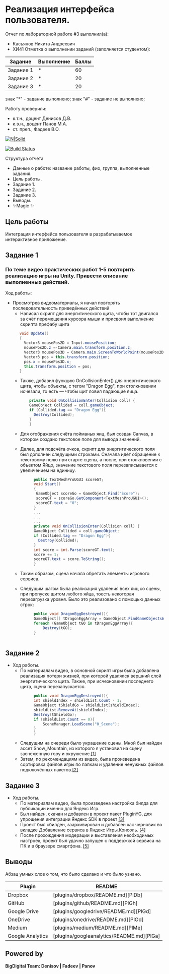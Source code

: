 # Реализация интерфейса пользователя.
Отчет по лабораторной работе #3 выполнил(а):
- Касьянов Никита Андреевич
- ХИ41
Отметка о выполнении заданий (заполняется студентом):

| Задание | Выполнение | Баллы |
| ------ | ------ | ------ |
| Задание 1 | * | 60 |
| Задание 2 | * | 20 |
| Задание 3 | * | 20 |

знак "*" - задание выполнено; знак "#" - задание не выполнено;

Работу проверили:
- к.т.н., доцент Денисов Д.В.
- к.э.н., доцент Панов М.А.
- ст. преп., Фадеев В.О.

[![N|Solid](https://cldup.com/dTxpPi9lDf.thumb.png)](https://nodesource.com/products/nsolid)

[![Build Status](https://travis-ci.org/joemccann/dillinger.svg?branch=master)](https://travis-ci.org/joemccann/dillinger)

Структура отчета

- Данные о работе: название работы, фио, группа, выполненные задания.
- Цель работы.
- Задание 1.
- Задание 2.
- Задание 3.
- Выводы.
- ✨Magic ✨

## Цель работы
Интеграция интерфейса пользователя в разрабатываемое интерактивное приложение.
## Задание 1
### По теме видео практических работ 1-5 повторить реализацию игры на Unity. Привести описание выполненных действий.
Ход работы:
  - Просмотрев видеоматериалы, я начал повторять последовательность приведённых действий
    - Написал скрипт для энергитического щита, чтобы тот двигался за счёт перемещения курсора мыши и присвоил выполнение скрипта префабу щита
     ```c#
        void Update()
        {
          Vector3 mousePos2D = Input.mousePosition;
          mousePos2D.z =-Camera.main.transform.position.z;
          Vector3 mousePos3D = Camera.main.ScreenToWorldPoint(mousePos2D);
          Vector3 pos = this.transform.position;
          pos.x = mousePos3D.x;
          this.transform.position = pos;
        }
     ```
    - Также, добавил функцию OnCollisionEnter() для энергитического щита, чтобы объекты, с тегом "Dragon Egg", при столкновении исчезали, то есть — чтобы щит ловил падающие яица.
        ```c#
            private void OnCollisionEnter(Collision coll) {
            GameObject Collided = coll.gameObject;
            if (Collided.tag == "Dragon Egg"){
              Destroy(Collided);
            }
            } 
       ```
    - Для отображения счёта пойманых яиц, был создан Canvas, в котором создано текстовое поле для вывода значений.
    - Далее, для подсчёта очков, скрипт для энергитического поля был дополнен следущими строками. Сначала идёт обращение к текстовому полю при старте сцены, а после, при столкновении с объектом Яйцо, значение текстового поля перезаписывается с увеличением на единицу.
      ```c#
            public TextMeshProUGUI scoreGT;
            void Start()
            {
             GameObject scoreGo = GameObject.Find("Score");
             scoreGT = scoreGo.GetComponent<TextMeshProUGUI>();
             scoreGT.text = "0";
            }
            ...
            ...
            ...
            private void OnCollisionEnter(Collision coll) {
            GameObject Collided = coll.gameObject;
            if (Collided.tag == "Dragon Egg"){
              Destroy(Collided);
            }
            int score = int.Parse(scoreGT.text);
            score += 1;
            scoreGT.text = score.ToString();
            }
       ```
    
    - Таким образом, сцена начала обретать элементы игрового сервиса.
    - Следущим шагом была реализация удаления всех яиц со сцены, при пропуске щитом любого яйца, тоесть некоторая перезагрузка уровня. Было это реализовано с помощью данных строк:
      ```c#
            public void DragonEggDestroyed(){
            GameObject[] tDragonEggArray = GameObject.FindGameObjectsWithTag("Dragon Egg");
            foreach (GameObject tGO in tDragonEggArray){
                Destroy(tGO);
            }
            
       ```
  
## Задание 2
  - Ход работы.
    - По материалам видео, в основной скрипт игры была добавлена реализация потери жизней, при которой удалялся вершний слой энергитического щита. Также, при исчезновении последнего щита, сцена перезапускается.
      ```c#
            public void DragonEggDestroyed(){
            int shieldIndex = shieldList.Count - 1;
            GameObject tShieldGo = shieldList[shieldIndex];
            shieldList.RemoveAt(shieldIndex);
            Destroy(tShieldGo);
            if (shieldList.Count == 0){
                SceneManager.LoadScene("0_Scene");
            }
            }
       ```
    - Следущим на очереди было украшение сцены. Мной был найден ассет Snow_Mountain, из которого я установил на сцену заснеженную гору и окружение.[[1]]()
    - Затем, по рекомендациям из видео, была произведена сортировка файлов игры по папкам и удаление ненужных файлов подключённых пакетов.[[2]]()

## Задание 3
   - Ход работы.
      - По материалам видео, была произведена настройка билда для публикации именно для Яндекс Игр.
      - Был найден, скачан и добавлен в проект пакет PluginYG, для упрощения интеграции Яндекс SDK в проект [[3]]()
      - Проект был сбилден, заархивирован и добавлен как черновик во вкладке Добавление сервиса в Яндекс Игры.Консоль. [[4]]()
      - После прохождения модерации и выставления необходимых настроек, проект был удачно запущен с поддержкой сервиса на ПК и в браузере смартфона. [[5]]() 


## Выводы

Абзац умных слов о том, что было сделано и что было узнано.

| Plugin | README |
| ------ | ------ |
| Dropbox | [plugins/dropbox/README.md][PlDb] |
| GitHub | [plugins/github/README.md][PlGh] |
| Google Drive | [plugins/googledrive/README.md][PlGd] |
| OneDrive | [plugins/onedrive/README.md][PlOd] |
| Medium | [plugins/medium/README.md][PlMe] |
| Google Analytics | [plugins/googleanalytics/README.md][PlGa] |

## Powered by

**BigDigital Team: Denisov | Fadeev | Panov**

